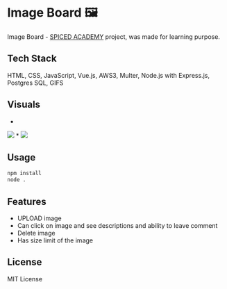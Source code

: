 # Image Board 🖼
Image Board -  <a href="https://www.spiced-academy.com/">SPICED ACADEMY</a> project, was made for learning purpose. 

## Tech Stack

HTML, CSS, JavaScript, Vue.js, AWS3, Multer, Node.js with Express.js, Postgres SQL, GIFS

## Visuals
*
<img src="https://j.gifs.com/r87Kp4.gif" />
*
<img src="https://j.gifs.com/wVgPy1.gif" />

## Usage

```bash
npm install
node .
```

## Features 

* UPLOAD image
* Can click on image and see descriptions and ability to leave comment
* Delete image
* Has size limit of the image

## License

MIT License